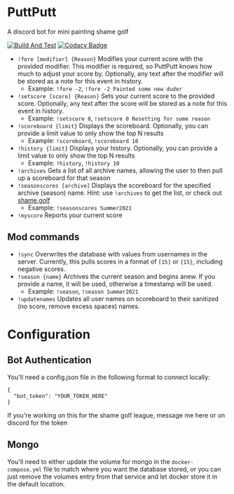 # PuttPutt
A discord bot for mini painting shame golf

[![Build And Test](https://github.com/DanWillman/PuttPutt/actions/workflows/build-and-test.yml/badge.svg)](https://github.com/DanWillman/PuttPutt/actions/workflows/build-and-test.yml)
[![Codacy Badge](https://app.codacy.com/project/badge/Coverage/4e0fe466ec1f4611be76a440ca7bc9ea)](https://www.codacy.com/gh/DanWillman/PuttPutt/dashboard?utm_source=github.com&utm_medium=referral&utm_content=DanWillman/PuttPutt&utm_campaign=Badge_Coverage)

* `!fore [modifier] {Reason}` Modifies your current score with the provided modifier. This modifier is required, so PuttPutt knows how much to adjust your score by. Optionally, any text after the modifier will be stored as a note for this event in history. 
  *  Example: `!fore -2`, `!fore -2 Painted some new duder`
* `!setscore [score] {Reason}` Sets your current score to the provided score. Optionally, any text after the score will be stored as a note for this event in history.
  *  Example: `!setscore 0`, `!setscore 0 Resetting for some reason`
* `!scoreboard {limit}` Displays the scoreboard. Optionally, you can provide a limit value to only show the top N results
  *  Example: `!scoreboard`, `!scoreboard 10`
* `!history {limit}` Displays your history. Optionally, you can provide a limit value to only show the top N results
  *  Example: `!history`, `!history 10`
* `!archives` Gets a list of all archive names, allowing the user to then pull up a scoreboard for that season
* `!seasonscores [archive]` Displays the scoreboard for the specified archive (season) name. Hint: use `!archives` to get the list, or check out [shame.golf](shame.golf)
  *  Example: `!seasonscores Summer2021`
* `!myscore` Reports your current score
## Mod commands
* `!sync` Overwrites the database with values from usernames in the server. Currently, this pulls scores in a format of `[15]` or `{15}`, including negative scores. 
* `!season {name}` Archives the current season and begins anew. If you provide a name, it will be used, otherwise a timestamp will be used.
  *  Example: `!season`, `!season Summer2021`
* `!updatenames` Updates all user names on scoreboard to their sanitized (no score, remove excess spaces) names.

# Configuration
## Bot Authentication
You'll need a config.json file in the following format to connect locally:
```
{
  "bot_token": "YOUR_TOKEN_HERE"
}
```
If you're working on this for the shame golf league, message me here or on discord for the token

## Mongo
You'll need to either update the volume for mongo in the `docker-compose.yml` file to match where you want the database stored, or you can just remove the volumes entry from that service and let docker store it in the default location. 
